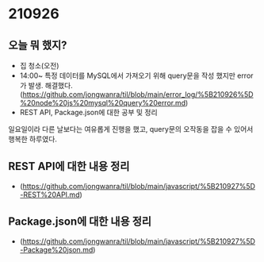 # 210926

## 오늘 뭐 했지?

- 집 청소(오전)
- 14:00~ 특정 데이터를 MySQL에서 가져오기 위해 query문을 작성 했지만 error가 발생. 해결했다. 
  (<https://github.com/jongwanra/til/blob/main/error_log/%5B210926%5D%20node%20js%20mysql%20query%20error.md>)
- REST API, Package.json에 대한 공부 및 정리

일요일이라 다른 날보다는 여유롭게 진행을 했고, query문의 오작동을 잡을 수 있어서 행복한 하루였다.

## REST API에 대한 내용 정리
- (https://github.com/jongwanra/til/blob/main/javascript/%5B210927%5D-REST%20API.md)

## Package.json에 대한 내용 정리

- (https://github.com/jongwanra/til/blob/main/javascript/%5B210927%5D-Package%20json.md)
